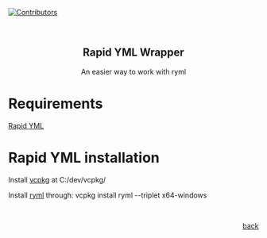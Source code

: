 [![Contributors][contributors-shield]][contributors-url]


<div align="center">
  <br />
  <h2 align="center">Rapid YML Wrapper</h3>
  <p align="center">
    An easier way to work with ryml
  </p>
</div>


# Requirements
[Rapid YML][ryml]

# Rapid YML installation
Install [vcpkg] at C:/dev/vcpkg/

Install [ryml] through: vcpkg install ryml --triplet x64-windows

<br /><p align="right"><a href="#">back</a></p><br />

<!-- Links -->
[ryml]: https://github.com/biojppm/rapidyaml
[vcpkg]: vcpkg.io/en/getting-started.html
[contributors-shield]: https://img.shields.io/github/contributors/othneildrew/Best-README-Template.svg?style=for-the-badge
[contributors-url]: http://192.168.0.115/QuixMind/ROS2/plc_pkg/-/graphs/develop